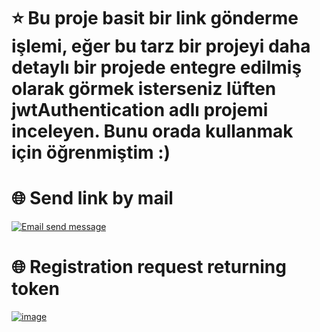 # ⭐ Bu proje basit bir link gönderme işlemi, eğer bu tarz bir projeyi daha detaylı bir projede entegre edilmiş olarak görmek isterseniz lüften jwtAuthentication adlı projemi inceleyen. Bunu orada kullanmak için öğrenmiştim :)   

#

# 🌐 Send link by mail
[![Email send message ](https://r.resimlink.com/xXLMV3JFGCd.png)](https://resimlink.com/xXLMV3JFGCd)
# 🌐 Registration request returning token
[![image](https://r.resimlink.com/L_6WAr.png)](https://resimlink.com/L_6WAr)
